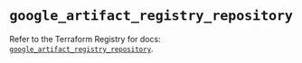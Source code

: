 # `google_artifact_registry_repository`

Refer to the Terraform Registry for docs: [`google_artifact_registry_repository`](https://registry.terraform.io/providers/hashicorp/google/6.49.1/docs/resources/artifact_registry_repository).

